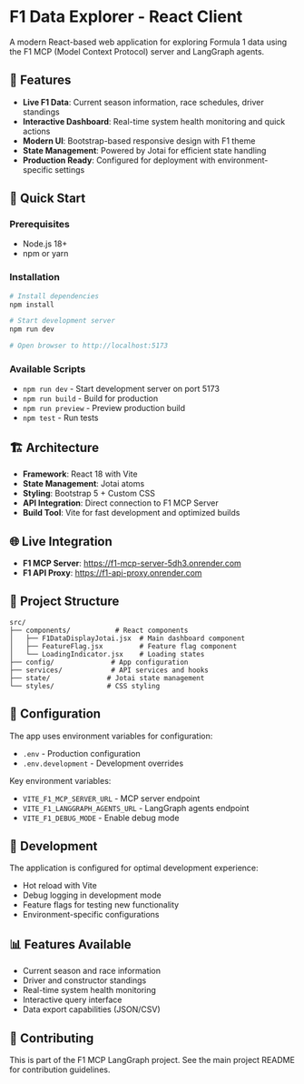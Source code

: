 # F1 Data Explorer - React Client

A modern React-based web application for exploring Formula 1 data using the F1 MCP (Model Context Protocol) server and LangGraph agents.

## 🏁 Features

- **Live F1 Data**: Current season information, race schedules, driver standings
- **Interactive Dashboard**: Real-time system health monitoring and quick actions
- **Modern UI**: Bootstrap-based responsive design with F1 theme
- **State Management**: Powered by Jotai for efficient state handling
- **Production Ready**: Configured for deployment with environment-specific settings

## 🚀 Quick Start

### Prerequisites
- Node.js 18+ 
- npm or yarn

### Installation

```bash
# Install dependencies
npm install

# Start development server
npm run dev

# Open browser to http://localhost:5173
```

### Available Scripts

- `npm run dev` - Start development server on port 5173
- `npm run build` - Build for production
- `npm run preview` - Preview production build
- `npm test` - Run tests

## 🏗️ Architecture

- **Framework**: React 18 with Vite
- **State Management**: Jotai atoms
- **Styling**: Bootstrap 5 + Custom CSS
- **API Integration**: Direct connection to F1 MCP Server
- **Build Tool**: Vite for fast development and optimized builds

## 🌐 Live Integration

- **F1 MCP Server**: https://f1-mcp-server-5dh3.onrender.com
- **F1 API Proxy**: https://f1-api-proxy.onrender.com

## 📁 Project Structure

```
src/
├── components/           # React components
│   ├── F1DataDisplayJotai.jsx  # Main dashboard component
│   ├── FeatureFlag.jsx         # Feature flag component
│   └── LoadingIndicator.jsx    # Loading states
├── config/              # App configuration
├── services/            # API services and hooks
├── state/              # Jotai state management
└── styles/             # CSS styling
```

## 🔧 Configuration

The app uses environment variables for configuration:

- `.env` - Production configuration
- `.env.development` - Development overrides

Key environment variables:
- `VITE_F1_MCP_SERVER_URL` - MCP server endpoint
- `VITE_F1_LANGGRAPH_AGENTS_URL` - LangGraph agents endpoint
- `VITE_F1_DEBUG_MODE` - Enable debug mode

## 🧪 Development

The application is configured for optimal development experience:

- Hot reload with Vite
- Debug logging in development mode
- Feature flags for testing new functionality
- Environment-specific configurations

## 📊 Features Available

- Current season and race information
- Driver and constructor standings
- Real-time system health monitoring
- Interactive query interface
- Data export capabilities (JSON/CSV)

## 🤝 Contributing

This is part of the F1 MCP LangGraph project. See the main project README for contribution guidelines.
